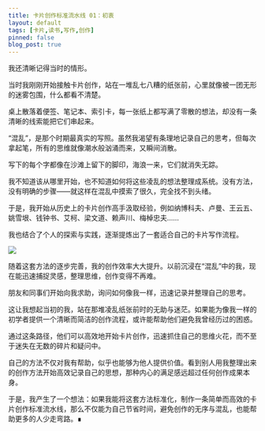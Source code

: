 ```yaml
---
title: 卡片创作标准流水线 01：初衷
layout: default
tags: [卡片,读书,写作,创作]
pinned: false
blog_post: true
---
```



我还清晰记得当时的情形。

当时我刚刚开始接触卡片创作，站在一堆乱七八糟的纸张前，心里就像被一团无形的迷雾包围，什么都看不清楚。


桌上散落着便签、笔记本、索引卡，每一张纸上都写满了零散的想法，却没有一条清晰的线索能把它们串起来。



“混乱”，是那个时期最真实的写照。虽然我渴望有条理地记录自己的思考，但每次拿起笔，所有的思维就像潮水般汹涌而来，又瞬间消散。



写下的每个字都像在沙滩上留下的脚印，海浪一来，它们就消失无踪。



我不知道该从哪里开始，也不知道如何将这些凌乱的想法整理成系统。没有方法，没有明确的步骤——就这样在混乱中摸索了很久，完全找不到头绪。



于是，我开始从历史上的卡片创作高手汲取经验，例如纳博科夫、卢曼、王云五、姚雪垠、钱钟书、艾柯、梁文道、赖声川、梅棹忠夫……



我也结合了个人的探索与实践，逐渐提炼出了一套适合自己的卡片写作流程。



![](https://s3.bmp.ovh/imgs/2024/11/29/39ad962025c233c6.png)



随着这套方法的逐步完善，我的创作效率大大提升。以前沉浸在“混乱”中的我，现在能迅速捕捉灵感，整理思维，创作变得不再难。



朋友和同事们开始向我求助，询问如何像我一样，迅速记录并整理自己的思考。



这让我想起当初的我，站在那堆凌乱纸张前时的无助与迷茫。如果能为像我一样的初学者提供一个清晰而简洁的创作流程，或许能帮助他们避免我曾经历过的困惑。



通过这条路径，他们可以高效地开始卡片创作，迅速抓住自己的思维火花，而不至于迷失在无数的碎片和疑问中。



自己的方法不仅对我有帮助，似乎也能够为他人提供价值。看到别人用我整理出来的创作方法开始高效记录自己的思想，那种内心的满足感远超过任何创作成果本身。



于是，我产生了一个想法：如果我能将这套方法标准化，制作一条简单而高效的卡片创作标准流水线，那么不仅能为自己节省时间，避免创作的无序与混乱，也能帮助更多的人少走弯路。∎

